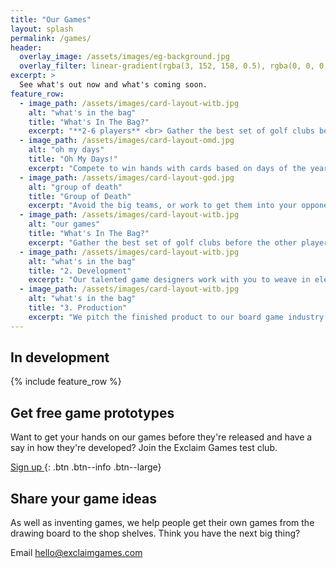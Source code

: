 ```yaml
---
title: "Our Games"
layout: splash
permalink: /games/
header:
  overlay_image: /assets/images/eg-background.jpg
  overlay_filter: linear-gradient(rgba(3, 152, 158, 0.5), rgba(0, 0, 0, 0.5))
excerpt: >
  See what's out now and what's coming soon.
feature_row:
  - image_path: /assets/images/card-layout-witb.jpg
    alt: "what's in the bag"
    title: "What's In The Bag?"
    excerpt: "**2-6 players** <br> Gather the best set of golf clubs before the other players do. A hand building game with plenty of power-ups and penalties."
  - image_path: /assets/images/card-layout-omd.jpg
    alt: "oh my days"
    title: "Oh My Days!"
    excerpt: "Compete to win hands with cards based on days of the year. A strategic trick taking game with a unique blackjack-style twist."
  - image_path: /assets/images/card-layout-god.jpg
    alt: "group of death"
    title: "Group of Death"
    excerpt: "Avoid the big teams, or work to get them into your opponent's hand. A fast-paced card drafting game that mimics a World Cup draw."
  - image_path: /assets/images/card-layout-witb.jpg
    alt: "our games"
    title: "What's In The Bag?"
    excerpt: "Gather the best set of golf clubs before the other players do. A hand building game with plenty of power-ups and penalties."
  - image_path: /assets/images/card-layout-witb.jpg
    alt: "what's in the bag"
    title: "2. Development"
    excerpt: "Our talented game designers work with you to weave in elements of your brand into the gameplay and artwork."
  - image_path: /assets/images/card-layout-witb.jpg
    alt: "what's in the bag"
    title: "3. Production"
    excerpt: "We pitch the finished product to our board game industry contacts, or go down the self-publishing route."
---
```


## In development

{% include feature_row %}

## Get free game prototypes

Want to get your hands on our games before they're released and have a say in how they're developed? Join the Exclaim Games test club.

[Sign up <i class="fa fa-angle-right"></i>](https://tinyletter.com/exclaimgames){: .btn .btn--info .btn--large}

## Share your game ideas

As well as inventing games, we help people get their own games from the drawing board to the shop shelves. Think you have the next big thing?

Email [hello@exclaimgames.com](mailto:hello@exclaimgames.com)
